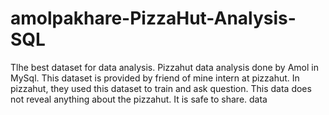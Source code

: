 # amolpakhare-PizzaHut-Analysis-SQL
Tlhe best dataset for data analysis. Pizzahut data analysis done by Amol  in MySql. This dataset is provided by friend of mine intern at pizzahut. In pizzahut, they used this dataset to train and ask question. This data does not reveal anything about the pizzahut. It is safe to share. data

